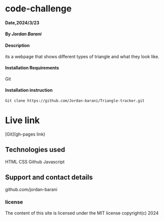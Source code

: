 # code-challenge
#### Date,2024/3/23
#### By *Jordan Barani*

#### Description
its a webpage that shows different types of triangle and what they look like.

#### Installation Requirements
Git

#### Installation instruction
````
Git clone https://github.com/Jordan-barani/Triangle-tracker.git

````

# Live link
[Git](gh-pages link)

## Technologies used
HTML
CSS
Github
Javascript

## Support and contact details
github.com/jordan-barani

### license
The content of this site is licensed under the MIT license 
copyright(c) 2024